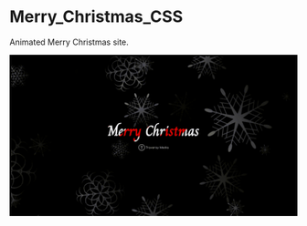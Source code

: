 # Merry_Christmas_CSS
Animated Merry Christmas site.

![alt Merry Christmas](images/animation.gif "Merry Christmas")